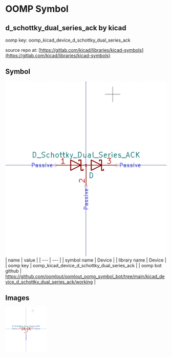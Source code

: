 # OOMP Symbol  
## d_schottky_dual_series_ack  by kicad  
  
oomp key: oomp_kicad_device_d_schottky_dual_series_ack  
  
source repo at: [https://gitlab.com/kicad/libraries/kicad-symbols](https://gitlab.com/kicad/libraries/kicad-symbols)  
## Symbol  
  
[![working.png](working_600.png)](working.png)  
| name | value | 
| --- | --- | 
| symbol name | Device | 
| library name | Device | 
| oomp key | oomp_kicad_device_d_schottky_dual_series_ack | 
| oomp bot github | https://github.com/oomlout/oomlout_oomp_symbol_bot/tree/main/kicad_device_d_schottky_dual_series_ack/working | 
## Images  
  
[![working.png](working_140.png)](working.png)  
